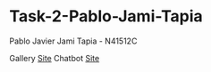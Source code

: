 # Task-2-Pablo-Jami-Tapia
Pablo Javier Jami Tapia - N41512C

Gallery [Site](https://pjami.herokuapp.com/)
Chatbot [Site](https://pjamibot.herokuapp.com/)
